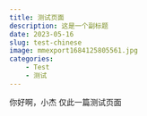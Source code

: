 ```yaml
---
title: 测试页面
description: 这是一个副标题
date: 2023-05-16
slug: test-chinese
image: mmexport1684125805561.jpg
categories:
    - Test
    - 测试
---
```

你好啊，小杰
仅此一篇测试页面